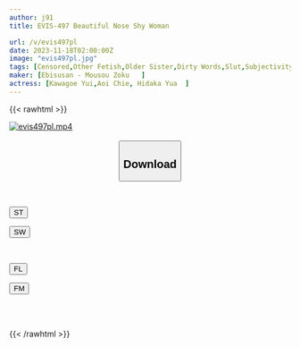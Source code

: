```yaml
---
author: j91
title: EVIS-497 Beautiful Nose Shy Woman

url: /v/evis497pl
date: 2023-11-18T02:00:00Z
image: "evis497pl.jpg"
tags: [Censored,Other Fetish,Older Sister,Dirty Words,Slut,Subjectivity ]
maker: [Ebisusan - Mousou Zoku   ]
actress: [Kawagoe Yui,Aoi Chie, Hidaka Yua  ]
---
```



{{< rawhtml >}}

<div class="video" data-videoid="GMLoe4dRdXHl6d">
    <a href="javascript:;">
        <img src="/v/evis497pl/evis497pl.jpg" width="WIDTH" height="HEIGHT" alt="evis497pl.mp4" loading="lazy">
    </a>
</div>

<script type="text/javascript" src="https://j91.asia/asset/on-demand-st.js"></script>

<br>
  <link rel="stylesheet" href="https://j91.asia/asset/bs5.css">
  
  <center>
  <button class="btn btn-primary" type="button" data-bs-toggle="collapse" data-bs-target=".multi-collapse" aria-expanded="false" aria-controls="multiCollapseExample1 multiCollapseExample2"><h2>Download</h2></button></center>
</p>
<div class="row">
  <div class="col">
    <div class="collapse multi-collapse" id="multiCollapseExample1">
      <div class="card card-body">
	      	      <br>
<div class="buttons">  
<p><a href="https://streamtape.to/v/GMLoe4dRdXHl6d" target="_blank"><button class="btn-hover color-3"><i class="fa fa-download"></i> ST</button></a></p>
<p><a href="https://sfastwish.com/eagoyc8hs8wk" target="_blank"><button class="btn-hover color-2"><i class="fa fa-download"></i> SW</button></a></p></div>
    </div>
  </div>
</div>
  <div class="col">
    <div class="collapse multi-collapse" id="multiCollapseExample2">
      <div class="card card-body">
	      <br>
<div class="buttons">
<p><a href="https://filelions.online/f/pm1v5nzumrk9" target="_blank"><button class="btn-hover color-9"><i class="fa fa-download"></i> FL</button></a></p>
<p><a href="https://filemoon.sx/d/kq0b0uqwd37j" target="_blank"><button class="btn-hover color-8"><i class="fa fa-download"></i> FM</button></a></p></div>
<br><br>
      </div>
    </div>
  </div>
</div>

{{< /rawhtml >}}
